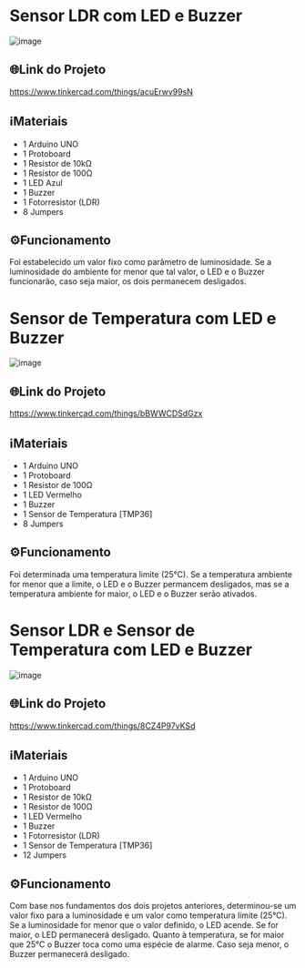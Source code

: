# Sensor LDR com LED e Buzzer

![image](https://github.com/henrigm4626/ETEC_SEM_2020/assets/88845710/5a83a5be-ee25-4268-8396-74f2b1a7f590)

## 🌐Link do Projeto
https://www.tinkercad.com/things/acuErwy99sN

## ℹMateriais
- 1 Arduino UNO
- 1 Protoboard
- 1 Resistor de 10kΩ
- 1 Resistor de 100Ω
- 1 LED Azul
- 1 Buzzer
- 1 Fotorresistor (LDR)
- 8 Jumpers

## ⚙️Funcionamento
Foi estabelecido um valor fixo como parâmetro de luminosidade. Se a luminosidade do ambiente for menor que tal valor, o LED e o Buzzer funcionarão, 
caso seja maior, os dois permanecem desligados.


# Sensor de Temperatura com LED e Buzzer

![image](https://github.com/henrigm4626/ETEC_SEM_2020/assets/88845710/ad06c05e-713b-4c7c-87ab-6dd5ca9b0318)

## 🌐Link do Projeto
https://www.tinkercad.com/things/bBWWCDSdGzx

## ℹMateriais
- 1 Arduino UNO
- 1 Protoboard
- 1 Resistor de 100Ω
- 1 LED Vermelho
- 1 Buzzer
- 1 Sensor de Temperatura [TMP36]
- 8 Jumpers

## ⚙️Funcionamento
Foi determinada uma temperatura limite (25°C). Se a temperatura ambiente for menor que a limite, o LED e o Buzzer permancem desligados,
mas se a temperatura ambiente for maior, o LED e o Buzzer serão ativados.

# Sensor LDR e Sensor de Temperatura com LED e Buzzer

![image](https://github.com/henrigm4626/ETEC_SEM_2020/assets/88845710/28ab89c3-c192-465a-9e8a-1ca48cb275bf)

## 🌐Link do Projeto
https://www.tinkercad.com/things/8CZ4P97vKSd

## ℹMateriais
- 1 Arduino UNO
- 1 Protoboard
- 1 Resistor de 10kΩ
- 1 Resistor de 100Ω
- 1 LED Vermelho
- 1 Buzzer
- 1 Fotorresistor (LDR)
- 1 Sensor de Temperatura [TMP36]
- 12 Jumpers

## ⚙️Funcionamento
Com base nos fundamentos dos dois projetos anteriores, determinou-se um valor fixo 
para a luminosidade e um valor como temperatura limite (25°C). Se a luminosidade for menor que o valor definido, o LED acende. Se for maior, o LED permanecerá desligado.
Quanto à temperatura, se for maior que 25°C o Buzzer toca como uma espécie de alarme. Caso seja menor, o Buzzer permanecerá desligado.
